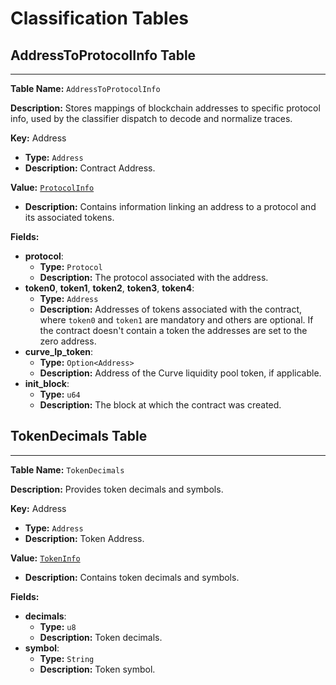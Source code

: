 # Classification Tables

## AddressToProtocolInfo Table

---

**Table Name:** `AddressToProtocolInfo`

**Description:** Stores mappings of blockchain addresses to specific protocol info, used by the classifier dispatch to decode and normalize traces.

**Key:** Address

- **Type:** `Address`
- **Description:** Contract Address.

**Value:** [`ProtocolInfo`](https://github.com/SorellaLabs/brontes/blob/e9935b20922ffcef21471de888dc9d695bc2bd03/crates/brontes-types/src/db/address_to_protocol_info.rs#L27)

- **Description:** Contains information linking an address to a protocol and its associated tokens.

**Fields:**

- **protocol**:
  - **Type:** `Protocol`
  - **Description:** The protocol associated with the address.
- **token0**, **token1**, **token2**, **token3**, **token4**:
  - **Type:** `Address`
  - **Description:** Addresses of tokens associated with the contract, where `token0` and `token1` are mandatory and others are optional. If the contract doesn't contain a token the addresses are set to the zero address.
- **curve_lp_token**:
  - **Type:** `Option<Address>`
  - **Description:** Address of the Curve liquidity pool token, if applicable.
- **init_block**:
  - **Type:** `u64`
  - **Description:** The block at which the contract was created.

## TokenDecimals Table

---

**Table Name:** `TokenDecimals`

**Description:** Provides token decimals and symbols.

**Key:** Address

- **Type:** `Address`
- **Description:** Token Address.

**Value:** [`TokenInfo`](https://github.com/SorellaLabs/brontes/blob/e9935b20922ffcef21471de888dc9d695bc2bd03/crates/brontes-types/src/db/token_info.rs#L113)

- **Description:** Contains token decimals and symbols.

**Fields:**

- **decimals**:
  - **Type:** `u8`
  - **Description:** Token decimals.
- **symbol**:
  - **Type:** `String`
  - **Description:** Token symbol.
